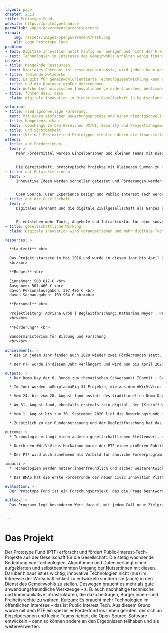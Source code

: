 ```yaml
---
layout: page
chapter: 2.13
title: Prototype Fund
website: https://prototypefund.de
permalink: /open-government/prototypefund/
visual:
    img: /assets/images/opengovernment/PTFb.png
    alt: Logo Prototype Fund
problem:
- text: Digitale Innovation nutzt häufig nur wenigen und nicht der breiten Gesellschaft.
- text: Technologien im Interesse des Gemeinwohls erhalten wenig finanzielle Förderung.
causes:
- title: Mangelnde Ressourcen,
  text: Digitales Ehrenamt ist ressourcenintensiv, wird jedoch kaum gesehen, anerkannt oder finanziert. Das Entwickeln neuer Technologien erfolgt deshalb oft im Interesse von Wirtschaftlichkeit oder Datenverwertbarkeit.
- title: fehlende Netzwerke
  text: Es gibt für gemeinwohlorientierte Technologieentwicklung kaum Netzwerke, die sich für eine Verbesserung der Situation einsetzen können.
- title: und die Dominanz großer Unternehmen
  text: Welche technologischen Innovationen gefördert werden, bestimmen derzeit große internationale Konzerne oder Kapitalgeber. Dabei liegt oftmals die Expertise darüber, welche Entwicklungen wirklich benötigt werden oder welche Innovationen der Skalierung bedürfen, in der Gesellschaft – diese wird aber nicht einbezogen und zu wenig gefördert.
- title: führen dazu, dass
  claim: digitale Innovation im Dienst der Gesellschaft in Deutschland kaum stattfindet.

solution:
- title: niedrigschwellige Förderung,
  text: Mit einem einfachen Bewerbungsprozess und einem niedrigschwelligen Förderverfahren zeigen wir, dass die Förderung digitaler Innovationen aus der Gesellschaft möglich und wünschenswert ist.
- title: Kompetenzaufbau
  text:  Coachings in den Bereichen UX/UI, Security und Projektmanagement vermitteln der Open-Source-Community Wissen, das auch bei der Umsetzung weiterer Projekte nützlich sein kann.
- title: und Sichtbarkeit
  text: (Kleine) Projekte und Prototypen erhalten durch die finanzielle Förderung des BMBF mehr Sichtbarkeit – über die Website des Prototype Fund, Medien, Konferenzen und andere Veranstaltungen sowie aktive Vernetzungsarbeit.
effect:
- title: auf Förder:innen,
  text: >
     Mehr Fördermittel werden Einzelpersonen und kleinen Teams mit niedrigschwelligen Verfahren bereitgestellt.
   

     Die Bereitschaft, prototypische Projekte mit kleineren Summen zu fördern, steigt.
- title: auf Entwickler:innen,
  text: >
     Innovative Ideen werden schneller getestet und Förderungen werden als realistische Möglichkeit angesehen, Projekte umzusetzen.


     Open Source, User Experience Design und Public Interest Tech werden als Konzepte weiterverbreitet.
- title: auf die Gesellschaft
  text: >
     Digitales Ehrenamt und die digitale Zivilgesellschaft als Ganzes erfährt mehr Beachtung und Anerkennung.


     Es entstehen mehr Tools, Angebote und Infrastruktur für eine souveräne, digital handlungsfähige und informierte Gesellschaft.
- title: gesellschaftliche Wirkung
  claim: Digitale Innovation wird vorangetrieben und mehr digitale Tools sowie sichere Infrastruktur für die Gesellschaft werden geschaffen.

resources: >

  **Laufzeit** <br>

  Das Projekt startete im Mai 2016 ​und wurde in diesem Jahr bis ​April 2025 verlängert.
  <br><br>

  **Budget** <br>
  
  Einnahmen: 503.817 € <br>
  Ausgaben: 507.460 € <br>
  davon Personalausgaben: 397.496 € <br>
  davon Sachausgaben: 109.964 € <br><br>

  **Personal** <br>
  
  Projektleitung: Adriana Groh | Begleitforschung: Katharina Meyer | Projektmanagement:  Thomas Friese, Marie Gutbub | Kommunikation: Patricia Leu | Controlling: Juliane Krüger / Petra Bálint | technische Administration: Gregor Gilka
  <br><br>
  
  **Förderung** <br>
  
  Bundesministerium für Bildung und Forschung
  <br><br>
 
achievements: >
  * Wie in jedem Jahr fanden auch 2020 wieder zwei Förderrunden statt. Die 7. Runde hat den Schwerpunkt “Engineering Trust - Vertrauen bauen”. Die 8. Runde wurde themenoffen gestaltet. Im Jahr 2020 wurde aufgrund der Coronapandemie die große Bedeutung guter, nutzerfreundlicher Technologie für viele Menschen noch deutlicher. Die Pandemie hat zudem neuartige Lösungen für bisher unbekannte Herausforderungen nötig gemacht. Der PTF hat den #WirVsVirus-Hackathon der Bundesregierung vom 21. bis 23. März 2020 mit initiiert und organisiert. Fast 30.000 Menschen beteiligten sich daran, digitale Lösungen für Probleme rund um die Coronapandemie zu entwickeln. 34 der entstandenen Lösungen hat der PTF in einer zusätzlichen Förderrunde mit 1,5 Mio. € des BMBF gefördert und betreut.

  * Der PTF wurde in diesem Jahr verlängert und wird nun bis April 2025 weiter Open-Source-Projekte fördern und begleiten. Seit August können sich wieder Entwickler:innen und Teams mit ihrer Idee für innovative Open-Source-Software für die erste von 8 weiteren Förderrunden bewerben.

outputs: >
  * Der Demo Day der 6. Runde zum thematischen Schwerpunkt “Commit - System erneuern” am 27. Februar konnte noch analog im bUm Berlin durchgeführt werden. Rund 150 Gäste kamen, um sich einen Tag lang die Arbeit der 16 Förderprojekte anzusehen und den Keynotes von Michelle Thorne und Juliane Krüger zu lauschen ([Video des Demo Day](https://prototypefund.de/video-6-demo-day/)). Auch der Kickoff-Workshop der 7. Runde konnte noch vor Ort durchgeführt werden. Am 1. Februar startete die Bewerbungsphase der 8. Runde und endete am 31. März. Ähnlich wie bei der ersten themenoffenen Ausschreibungsrunde wurden mit über 400 Einreichungen (davon 385 gültige) deutlich mehr Bewerbungen generiert als sonst üblich.

  * Im Juni wurden außerplanmäßig 34 Projekte, die aus dem #WirVsVirus Hackathon hervorgegangen sind, in einer Sonderrunde gefördert. Die meisten der Projekte arbeiteten in einem verkürzten Sprint von drei Monaten an ihrer innovativen Software mit Lösungsideen gegen Corona. Durch die schnelle Zusage und das bereitwillige Nutzen der Strukturen des PTF konnte das BMBF als einziges Bundesministerium knapp ein Viertel der Projekte aus dem Hackathon mit 1,5 Millionen Euro unterstützen. Die Betreuung der Sonderrunde mit rund 10 Projekten mehr als in den üblichen Runden konnte durch das DLR und das Team der OKF DE gestemmt werden.

  * Vom 24. bis zum 28. August fand anstatt des traditionellen Demo Days für den Abschluss des 7. Calls eine [digitale Demo Week](https://archive.demoweek.prototypefund.de/) statt. Neben den (insbesondere technischen) Herausforderungen, die mit der Umstellung des Konzepts kamen, brachte das Online-Format auch Vorteile. Es wurde eine Webseite angefertigt, die den Projekten eine Vorstellung in verschiedenen Formaten - Video, Blogpost oder Live Demo - ermöglichte. So konnte das Abschlussevent einem breiteren Publikum zugänglich gemacht werden. Das Programm der Demo Week wurde eingerahmt von einem Eröffnungs- und Abschlussevent, die ebenfalls im Nachgang auf der Webseite verfügbar waren. Die Projektvorstellungen wurden auf fünf Tage verteilt, womit auch mehr Zeit für die einzelnen Präsentationen der 21 Projekte des 7. Calls blieb.

  * Am 31. August fand, ebenfalls erstmals rein digital, der [Kickoff-Workshop des 8. Calls](https://prototypefund.de/projects/round-8/) statt. Die 17 Förderprojekte wurden durch das Team des Prototype Fund, Vertreter:innen des DLR und die Moderatoren von zero360 auf die anstehende Umsetzungsphase vorbereitet.

  * Vom 1. August bis zum 30. September 2020 lief die Bewerbungsrunde für den 9. Call. Wie schon in der vorhergegangenen Runde war der Call themenoffen und Projekte konnten sich innerhalb der vier thematischen Säulen Civic Tech, Data Literacy, Software-Infrastruktur und Datensicherheit bewerben. Begleitend zur Bewerbungsrunde wurde ein [Trendreport](https://prototypefund.de/wp-content/uploads/2020/08/Trendforschung-Runde-9.pdf) angefertigt, der die Aspekte des kollektiven Handelns und der digitalen Souveränität in Europa beleuchtet. Es gingen für die 9. Kohorte insgesamt 245 gültige Bewerbungen ein. 62 Prozent aller Bewerbungen erfolgten im Team. 55 Prozent der Bewerbungen gehören in den Bereich Civic Tech, 23 Prozent bin den Bereich Software-Infrastruktur, 13 Prozent in den Bereich Datensicherheit und 9 Prozent in den Bereich Data Literacy. Aus den Zahlen lässt sich kein Einfluss der Coronakrise auf die Bewerbungen ableiten. Einzelne Projektideen beschäftigen sich aber mit den durch die Krise neu entstandenen Herausforderungen.

  * Zusätzlich zu der Rundenbetreuung und der Begleitforschung hat das PTF-Team mit der Produktion eines [Podcast](https://prototypefund.de/news/?filter=topics&topics=sound) begonnen. Die bisher veröffentlichten Folgen behandeln Themen im Bereich Innovationen, Public-Interest-Technologien und Open-Source-Software. Um den gesamten Open-Source-Code besser auffindbar zu machen, wurden zudem alle bisherigen Projekte auf dem [GitHub-Account des PTF](https://prototypefund.de/source-codes-unserer-foerderprojekte/) gesammelt. Im Dezember veröffentlichten wir die Broschüre „Community-Technologien von Nutzer:innen für Nutzer:innen“. Die digitale Zivilgesellschaft zeigt ständig ihr großes Engagement – und hat in der Coronakrise vollends bewiesen, dass sie unser (digitales) Leben besser macht. Die Publikation wurde breitflächig an Multiplikator:innen versendet.

outcome: >
  * Technologie erlangt einen anderen gesellschaftlichen Stellenwert, da ihre positiven Aspekte gegenüber den Risiken herausgestellt werden. Die Geförderten erhalten neue Kompetenzen (UX-/UI-Design, Security, Projektmanagement etc). Eine Community aus Open-Source-Entwickler:innen, die ihre Fähigkeiten und Ressourcen in den Dienst der Gesellschaft stellen, wird aufgebaut. Es wird gezeigt, wie eine erfolgreiche Projektförderung auch funktionieren kann. Der Fund ist somit Vorbild - und wird in Teilen von anderen Förderern aufgegriffen. Häufig forschen und arbeiten Menschen in diesem Bereich ehrenamtlich und/oder in ihrer Freizeit. Sie sind somit nicht dieselben, die von klassischen öffentlichen Fördermaßnahmen abgedeckt werden, denn diese richten sich in der Regel an Unternehmen und etablierte Forschungseinrichtungen. Ein großer Teil des digitalen Ehrenamts wird jedoch von Einzelpersonen und kleinen interdisziplinären Teams geleistet. Weil diese aufgrund unpassender Fördermechanismen ihre Projekte nicht konzentriert verfolgen können, kommt ein enormes Innovationspotenzial nicht zum Tragen. Damit überlassen wir als Gesellschaft digitale Angebote den großen Konzernen und profitorientierter Forschung, fördern das Sammeln teilweise kritischer Daten und proprietäre statt offene Lösungen. Der Bedarf an Alternativen ist entsprechend groß.

  * Durch den #WirVsVirus Hackathon wurde der PTF einem größeren Publikum bekannt. In fast allen großen überregionalen und sehr vielen regionalen Zeitungen wurde über den Hackathon und sein Ziel, innovative Ideen aus der Gesellschaft gegen die Coronakrise zu entwickeln, berichtet. Der PTF war maßgeblich an der Initiierung und Organisation des Hackathons beteiligt und konnte dort viele Erkenntnisse aus der Begleitforschung einbringen. Besonders vielversprechende und innovative Projekte konnten Dank der Förderstruktur und der guten Zusammenarbeit zwischen BMBF, DLR und PTF schnell in ihrer wichtigen Arbeit unterstützt werden.

  * Der PTF wird auch zunehmend als Vorbild für ähnliche Förderprogramme innerhalb Deutschlands und im europäischen Ausland gesehen. Der bereits angelaufene Prototype Fund Schweiz, mit dem es einen engen Austausch gibt, profitiert stark durch die bereits gewonnenen Erfahrungen aus dem deutschen Prototype Fund und wurde darüber hinaus durch ein Teammitglied des deutschen Prototype Fund ehrenamtlich in der Jury unterstützt. Auch aus Belgien und Frankreich kommen Interessensbekundungen, ähnliche Programme aufzusetzen. 

impact: >
  * Technologien werden nutzer:innenfreundlich und sicher weiterentwickelt. Soziales Engagement wird nachhaltiger unterstützt. Das Fördersystem wird um eine andere Kultur ergänzt, denn der PTF fördert Civic-Tech-Projekte und kleine Teams sowie technische Infrastruktur – mit gesellschaftlichen, nicht  wirtschaftlichen Interessen an erster Stelle.

  * Das BMAS hat die erste Förderrunde der neuen Civic Innovation Plattform gestartet, bei deren Entstehung bereits Erkenntnisse aus dem PTF mit eingeflossen sind. Auch bei der Auswahl der Förderprojekte der ersten Runde konnte der PTF mit Adriana Groh als Jurymitglied unterstützen. In den Bereichen Verwaltung & Demokratie sowie Wissen & Lernen wurden zwei Projekte prämiert, die in thematisch ähnlicher Form auch schon beim PTF begutachtet wurden. Die Zielgruppe der Civic Innovation Plattform ist mit KMUs und öffentlichen Einrichtungen breiter als die des PTF, die Projekte könnten sich bei der Förderung einzelner Projekte aber gut ergänzen bzw. aufeinander aufbauen.

evaluation: >
  Der Prototype Fund ist ein Forschungsprojekt, das die Frage beantworten will, wie neue Zielgruppen für öffentliche Fördergelder erschlossen werden können und wie die öffentlichen Fördermaßnahmen so angepasst werden können, dass sie für neue Zielgruppen auch nutzbar sind. In der Begleitforschung wird jede Förderrunde bezüglich Outreach, Bewerbungs- und Bewertungsprozess sowie mit Blick auf die Umsetzungsphase evaluiert. Ausgehend von den jeweiligen Ergebnissen werden die Fördermodalitäten von Runde zu Runde angepasst. Besonders hervorzuheben ist hier der Anstieg der Förderquote von 60 % auf 95 % – der Eigenanteil, den die Projekte einbringen müssen, hat sich somit deutlich verringert. Geförderte Projekte erhalten UX-Coachings, um sich besser auf die jeweilige Zielgruppe einzustellen sowie Coachings zu Projektmanagement und Security. Die Coachings wurden von den geförderten Projekten durchweg als positiv bewertet. 

outlook: >
  Das Programm legt besonderen Wert darauf, mit jedem Call neue Zielgruppen anzusprechen und die Gruppe der Einreichenden weiter zu diversifizieren.


---
```



# Das Projekt

Der Prototype Fund (PTF) erforscht und fördert Public-Interest-Tech-Projekte aus der Gesellschaft für die Gesellschaft. Die stetig wachsende Bedeutung von Technologien, Algorithmen und Daten verlangt einen aufgeklärten und selbstbestimmten Umgang der Nutzer:innen mit diesen. Darüber hinaus ist es wichtig, innovative Technologien nicht (nur) im Interesse der Wirtschaftlichkeit zu entwickeln sondern sie (auch) in den Dienst des Gemeinwohls zu stellen. Deswegen braucht es mehr als gute anwendungsfreundliche Werkzeuge – z. B. auch nachhaltige technische und kommunikative Infrastrukturen, die dazu beitragen, Bürger:innen- und Freiheitsrechte zu wahren. Kurzum: Es braucht mehr Technologien im öffentlichen Interesse – das ist Public Interest Tech. Aus diesem Grund wurde mit dem PTF ein spezieller Förderfond ins Leben gerufen, der sich an Einzelpersonen und kleine Teams richtet, die Open-Source-Software entwickeln – denn so können andere an den Ergebnissen teilhaben und sie weiterverwerten.
